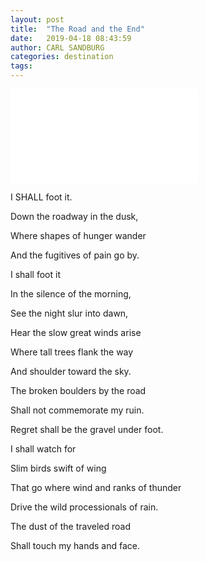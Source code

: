 ```yaml
---
layout: post
title:  "The Road and the End"
date:   2019-04-18 08:43:59
author: CARL SANDBURG
categories: destination
tags: 
---
```


<iframe frameborder="no" border="0" marginwidth="0" marginheight="0" src="//music.163.com/outchain/player?type=2&id=18383573&auto=1&height=66"></iframe>

I SHALL foot it.

Down the roadway in the dusk,

Where shapes of hunger wander

And the fugitives of pain go by.

I shall foot it

In the silence of the morning,

See the night slur into dawn,

Hear the slow great winds arise

Where tall trees flank the way

And shoulder toward the sky.

The broken boulders by the road

Shall not commemorate my ruin.

Regret shall be the gravel under foot.

I shall watch for

Slim birds swift of wing

That go where wind and ranks of thunder

Drive the wild processionals of rain.

The dust of the traveled road

Shall touch my hands and face.
